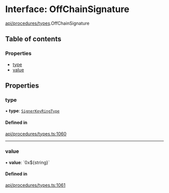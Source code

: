 # Interface: OffChainSignature

[api/procedures/types](../wiki/api.procedures.types).OffChainSignature

## Table of contents

### Properties

- [type](../wiki/api.procedures.types.OffChainSignature#type)
- [value](../wiki/api.procedures.types.OffChainSignature#value)

## Properties

### type

• **type**: [`SignerKeyRingType`](../wiki/api.procedures.types.SignerKeyRingType)

#### Defined in

[api/procedures/types.ts:1060](https://github.com/PolymeshAssociation/polymesh-sdk/blob/8a9e72221/src/api/procedures/types.ts#L1060)

___

### value

• **value**: \`0x$\{string}\`

#### Defined in

[api/procedures/types.ts:1061](https://github.com/PolymeshAssociation/polymesh-sdk/blob/8a9e72221/src/api/procedures/types.ts#L1061)
